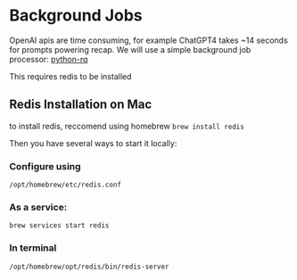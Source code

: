 # Background Jobs

OpenAI apis are time consuming, for example ChatGPT4 takes ~14 seconds for prompts powering recap.  We will use a simple background job processor: [python-rq]([https://python-rq.org/])

This requires redis to be installed

## Redis Installation on Mac
to install redis, reccomend using homebrew
```brew install redis```

Then you have several ways to start it locally:

### Configure using
```/opt/homebrew/etc/redis.conf```

### As a service: 
```brew services start redis```
### In terminal

```/opt/homebrew/opt/redis/bin/redis-server```



